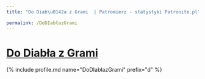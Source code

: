 ```yaml
---
title: "Do Diab\u0142a z Grami  | Patromierz - statystyki Patronite.pl"

permalink: /DoDIabłazGrami
---
```


# [Do Diabła z Grami ](https://patronite.pl/DoDIabłazGrami)

{% include profile.md name="DoDIabłazGrami" prefix="d" %}
